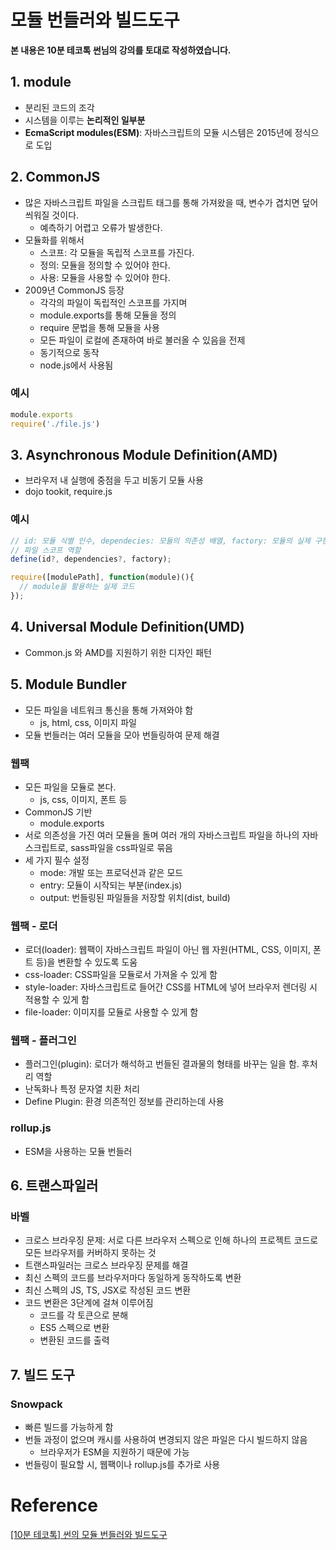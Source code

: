 

# 모듈 번들러와 빌드도구

**본 내용은 10분 테코톡 썬님의 강의를 토대로 작성하였습니다.**



## 1. module

* 분리된 코드의 조각
* 시스템을 이루는 **논리적인 일부분**
* **EcmaScript modules(ESM)**: 자바스크립트의 모듈 시스템은 2015년에 정식으로 도입



## 2. CommonJS

* 많은 자바스크립트 파일을 스크립트 태그를 통해 가져왔을 때, 변수가 겹치면 덮어씌워질 것이다.
  * 예측하기 어렵고 오류가 발생한다.
* 모듈화를 위해서
  * 스코프: 각 모듈을 독립적 스코프를 가진다.
  * 정의: 모듈을 정의할 수 있어야 한다.
  * 사용: 모듈을 사용할 수 있어야 한다.
* 2009년 CommonJS 등장
  * 각각의 파일이 독립적인 스코프를 가지며
  * module.exports를 통해 모듈을 정의
  * require 문법을 통해 모듈을 사용
  * 모든 파일이 로컬에 존재하여 바로 불러올 수 있음을 전제
  * 동기적으로 동작
  * node.js에서 사용됨



### 예시

```JavaScript
module.exports
require('./file.js')
```





## 3. Asynchronous Module Definition(AMD)

* 브라우저 내 실행에 중점을 두고 비동기 모듈 사용
* dojo tookit, require.js



### 예시

```JavaScript
// id: 모듈 식별 인수, dependecies: 모듈의 의존성 배열, factory: 모듈의 실제 구현
// 파일 스코프 역할
define(id?, dependencies?, factory);

require([modulePath], function(module)(){
  // module을 활용하는 실제 코드
});
```



## 4. Universal Module Definition(UMD)

* Common.js 와 AMD를 지원하기 위한 디자인 패턴



## 5. Module Bundler

* 모든 파일을 네트워크 통신을 통해 가져와야 함
  * js, html, css, 이미지 파일
* 모듈 번들러는 여러 모듈을 모아 번들링하여 문제 해결



### 웹팩

* 모든 파일을 모듈로 본다.
  * js, css, 이미지, 폰트 등
* CommonJS 기반
  * module.exports
* 서로 의존성을 가진 여러 모듈을 돌며 여러 개의 자바스크립트 파일을 하나의 자바스크립트로, sass파일을 css파일로 묶음
* 세 가지 필수 설정
  * mode: 개발 또는 프로덕션과 같은 모드
  * entry: 모듈이 시작되는 부분(index.js)
  * output:  번들링된 파일들을 저장할 위치(dist, build)



### 웹팩 - 로더

* 로더(loader): 웹팩이 자바스크립트 파일이 아닌 웹 자원(HTML, CSS, 이미지, 폰트 등)을 변환할 수 있도록 도움
* css-loader: CSS파일을 모듈로서 가져올 수 있게 함
* style-loader: 자바스크립트로 들어간 CSS를 HTML에 넣어 브라우저 렌더링 시 적용할 수 있게 함
* file-loader: 이미지를 모듈로 사용할 수 있게 함



### 웹팩 - 플러그인

* 플러그인(plugin): 로더가 해석하고 번들된 결과물의 형태를 바꾸는 일을 함. 후처리 역할
* 난독화나 특정 문자열 치환 처리
* Define Plugin: 환경 의존적인 정보를 관리하는데 사용



### rollup.js

* ESM을 사용하는 모듈 번들러



## 6. 트랜스파일러

### 바벨

* 크로스 브라우징 문제: 서로 다른 브라우저 스펙으로 인해 하나의 프로젝트 코드로 모든 브라우저를 커버하지 못하는 것
* 트랜스파일러는 크로스 브라우징 문제를 해결
* 최신 스펙의 코드를 브라우저마다 동일하게 동작하도록 변환
* 최신 스펙의 JS, TS, JSX로 작성된 코드 변환
* 코드 변환은 3단계에 걸쳐 이루어짐
  * 코드를 각 토큰으로 분해
  * ES5 스펙으로 변환
  * 변환된 코드를 출력



## 7. 빌드 도구

### Snowpack

* 빠른 빌드를 가능하게 함
* 번들 과정이 없으며 캐시를 사용하여 변경되지 않은 파일은 다시 빌드하지 않음
  * 브라우저가 ESM을 지원하기 때문에 가능
* 번들링이 필요할 시, 웹팩이나 rollup.js를 추가로 사용

# Reference

[[10분 테코톡] 썬의 모듈 번들러와 빌드도구](https://www.youtube.com/watch?v=9b89f21Sizs)